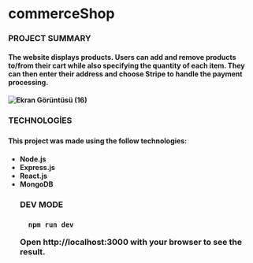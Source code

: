 # commerceShop

<h3>PROJECT SUMMARY
<h4>The website displays products. Users can add and remove products to/from their cart while also specifying the quantity of each item. They can then enter their address and choose Stripe to handle the payment processing.<h4>

![Ekran Görüntüsü (16)](https://user-images.githubusercontent.com/56653713/198407994-376d4d95-3a84-47ac-a0a3-b977268150fb.png)
  
<h3>TECHNOLOGİES<h3>
    <h4>This project was made using the follow technologies:<h4>
    <ul>
      <li>Node.js</li>
      <li>Express.js</li>
      <li>React.js</li>
      <li>MongoDB</li>
      
<h3>DEV MODE<h3>
  
```javascript
  npm run dev
```
 
  Open http://localhost:3000 with your browser to see the result.
